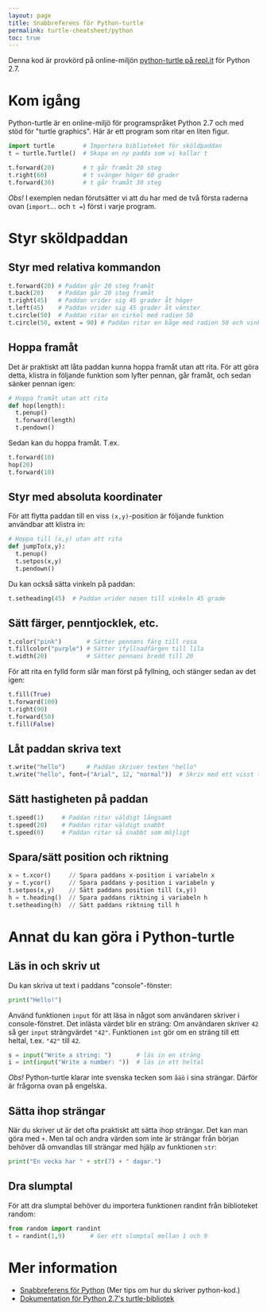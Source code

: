 ```yaml
---
layout: page
title: Snabbreferens för Python-turtle
permalink: turtle-cheatsheet/python
toc: true
---
```



Denna kod är provkörd på online-miljön [python-turtle på repl.it](http://repl.it/languages/python-turtle) för Python 2.7.

# Kom igång

Python-turtle är en online-miljö för programspråket Python 2.7 och med stöd för "turtle graphics". Här är ett program som ritar en liten figur.

```python
import turtle        # Importera biblioteket för sköldpaddan
t = turtle.Turtle()  # Skapa en ny padda som vi kallar t

t.forward(20)        # t går framåt 20 steg
t.right(60)          # t svänger höger 60 grader
t.forward(30)        # t går framåt 30 steg
```

*Obs!* I exemplen nedan förutsätter vi att du har med de två första raderna ovan (`import`... och `t =`) först i varje program.

# Styr sköldpaddan

## Styr med relativa kommandon

```python
t.forward(20) # Paddan går 20 steg framåt
t.back(20)    # Paddan går 20 steg framåt
t.right(45)   # Paddan vrider sig 45 grader åt höger
t.left(45)    # Paddan vrider sig 45 grader åt vänster
t.circle(50)  # Paddan ritar en cirkel med radien 50
t.circle(50, extent = 90) # Paddan ritar en båge med radien 50 och vinkeln 90
```

## Hoppa framåt

Det är praktiskt att låta paddan kunna hoppa framåt utan att rita. För att göra detta, klistra in följande funktion som lyfter pennan, går framåt, och sedan sänker pennan igen:

```python
# Hoppa framåt utan att rita
def hop(length):
  t.penup()
  t.forward(length)
  t.pendown()
```

Sedan kan du hoppa framåt. T.ex.

```python
t.forward(10)
hop(20)
t.forward(10)
```

## Styr med absoluta koordinater

För att flytta paddan till en viss `(x,y)`-position är följande funktion användbar att klistra in:

```python
# Hoppa till (x,y) utan att rita
def jumpTo(x,y):
  t.penup()
  t.setpos(x,y)
  t.pendown()
```

Du kan också sätta vinkeln på paddan:

```python
t.setheading(45)  # Paddan vrider nosen till vinkeln 45 grade
```

## Sätt färger, penntjocklek, etc.

```python
t.color("pink")       # Sätter pennans färg till rosa
t.fillcolor("purple") # Sätter ifyllnadfärgen till lila
t.width(20)           # Sätter pennans bredd till 20
```

För att rita en fylld form slår man först på fyllning, och stänger sedan av det igen:

```python
t.fill(True)
t.forward(100)
t.right(90)
t.forward(50)
t.fill(False)
```

## Låt paddan skriva text

```python
t.write("hello")      # Paddan skriver texten "hello"
t.write("hello", font=("Arial", 12, "normal"))  # Skriv med ett visst typsnitt
```

## Sätt hastigheten på paddan
```python
t.speed(1)     # Paddan ritar väldigt långsamt
t.speed(20)    # Paddan ritar väldigt snabbt
t.speed(0)     # Paddan ritar så snabbt som möjligt
```

## Spara/sätt position och riktning
```python
x = t.xcor()     // Spara paddans x-position i variabeln x
y = t.ycor()     // Spara paddans y-position i variabeln y
t.setpos(x,y)    // Sätt paddans position till (x,y))
h = t.heading()  // Spara paddans riktning i variabeln h
t.setheading(h)  // Sätt paddans riktning till h
```

# Annat du kan göra i Python-turtle

## Läs in och skriv ut

Du kan skriva ut text i paddans "console"-fönster:

```python
print("Hello!")
```

Använd funktionen `input` för att läsa in något som användaren skriver i console-fönstret. Det inlästa värdet blir en sträng: Om användaren skriver `42` så ger `input` strängvärdet `"42"`. Funktionen `int` gör om en sträng till ett heltal, t.ex. `"42"` till `42`.

```python
s = input("Write a string: ")       # läs in en sträng
i = int(input("Write a number: "))  # läs in ett heltal
```

*Obs!* Python-turtle klarar inte svenska tecken som `åäö` i sina strängar. Därför är frågorna ovan på engelska.

## Sätta ihop strängar

När du skriver ut är det ofta praktiskt att sätta ihop strängar. Det kan man göra med `+`. Men tal och andra värden som inte är strängar från början behöver då omvandlas till strängar med hjälp av funktionen `str`:

```python
print("En vecka har " + str(7) + " dagar.")
```

## Dra slumptal

För att dra slumptal behöver du importera funktionen randint från biblioteket random:

```python
from random import randint
t = randint(1,9)       # Ger ett slumptal mellan 1 och 9
```



# Mer information

* [Snabbreferens för Python](../../programming/python/CHEATSHEET.md) (Mer tips om hur du skriver python-kod.)
* [Dokumentation för Python 2.7's turtle-bibliotek](https://docs.python.org/2/library/turtle.html)
